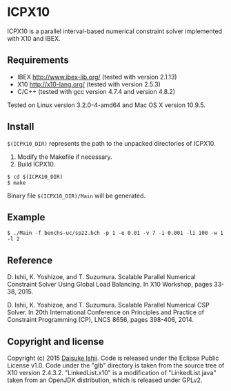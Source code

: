 # ICPX10

ICPX10 is a parallel interval-based numerical constraint solver implemented with X10 and IBEX.

## Requirements

* IBEX <http://www.ibex-lib.org/> (tested with version 2.1.13)
* X10 <http://x10-lang.org/> (tested with version 2.5.3)
* C/C++ (tested with gcc version 4.7.4 and version 4.8.2)

Tested on Linux version 3.2.0-4-amd64 and Mac OS X version 10.9.5.

## Install

`$(ICPX10_DIR)` represents the path to the unpacked directories of ICPX10.

1. Modify the Makefile if necessary.
2. Build ICPX10.
```
$ cd $(ICPX10_DIR)
$ make
```

Binary file `$(ICPX10_DIR)/Main` will be generated.

## Example

```
$ ./Main -f benchs-uc/sp22.bch -p 1 -e 0.01 -v 7 -i 0.001 -li 100 -w 1 -l 2
```

## Reference

D. Ishii, K. Yoshizoe, and T. Suzumura. Scalable Parallel Numerical Constraint Solver Using Global Load Balancing. In X10 Workshop, pages 33-38, 2015.

D. Ishii, K. Yoshizoe, and T. Suzumura. Scalable Parallel Numerical CSP Solver. In 20th International Conference on Principles and Practice of Constraint Programming (CP), LNCS 8656, pages 398-406, 2014.

## Copyright and license

Copyright (c) 2015 [Daisuke Ishii](http://www.dsksh.com/).
Code is released under the Eclipse Public License v1.0.
Code under the "glb" directory is taken from the source tree of X10 version 2.4.3.2.
"LinkedList.x10" is a modification of "LinkedList.java" taken from an OpenJDK distribution, which is released under GPLv2.
